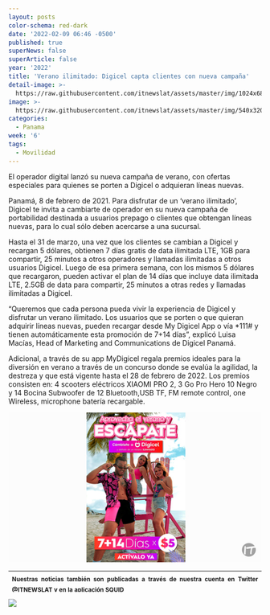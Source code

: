 ```yaml
---
layout: posts
color-schema: red-dark
date: '2022-02-09 06:46 -0500'
published: true
superNews: false
superArticle: false
year: '2022'
title: 'Verano ilimitado: Digicel capta clientes con nueva campaña'
detail-image: >-
  https://raw.githubusercontent.com/itnewslat/assets/master/img/1024x680/digicel-verano-g.jpg
image: >-
  https://raw.githubusercontent.com/itnewslat/assets/master/img/540x320/digicel-verano-p.jpg
categories:
  - Panama
week: '6'
tags:
  - Movilidad
---
```

El operador digital lanzó su nueva campaña de verano, con ofertas especiales para quienes se porten a Digicel o adquieran líneas nuevas.
	
Panamá, 8 de febrero de 2021. Para disfrutar de un ‘verano ilimitado’, Digicel te invita a cambiarte de operador en su nueva campaña de portabilidad destinada a usuarios prepago o clientes que obtengan líneas nuevas, para lo cual sólo deben acercarse a una sucursal.

Hasta el 31 de marzo, una vez que los clientes se cambian a Digicel y recargan 5 dólares, obtienen 7 días gratis de data ilimitada LTE, 1GB para compartir, 25 minutos a otros operadores y llamadas ilimitadas a otros usuarios Digicel. Luego de esa primera semana, con los mismos 5 dólares que recargaron, pueden activar el plan de 14 días que incluye data ilimitada LTE, 2.5GB de data para compartir, 25 minutos a otras redes y llamadas ilimitadas a Digicel.

“Queremos que cada persona pueda vivir la experiencia de Digicel y disfrutar un verano ilimitado. Los usuarios que se porten o que quieran adquirir líneas nuevas, pueden recargar desde My Digicel App o vía *111# y tienen automáticamente esta promoción de 7+14 días”, explicó Luisa Macías, Head of Marketing and Communications de Digicel Panamá.

Adicional, a través de su app MyDigicel regala premios ideales para la diversión en verano a través de un concurso donde se evalúa la agilidad, la destreza y que está vigente hasta el 28 de febrero de 2022. Los premios consisten en: 4 scooters eléctricos XIAOMI PRO 2, 3 Go Pro Hero 10 Negro y 14 Bocina Subwoofer de 12 Bluetooth,USB TF, FM remote control, one Wireless, microphone batería recargable.

![](https://raw.githubusercontent.com/itnewslat/assets/master/img/540x320/digicel-verano-p.jpg)

<table style="height: 42px;" width="569">
<tbody>
<tr>
<td style="text-align: justify;"><sub><strong>Nuestras noticias también son publicadas a través de nuestra cuenta en Twitter <a href="https://twitter.com/itnewslat?lang=es">@ITNEWSLAT</a> y en la aplicación <a href="https://squidapp.co/en/">SQUID</a></strong></sub></td>
</tr>
</tbody>
</table>

<img src="https://tracker.metricool.com/c3po.jpg?hash=56f88a41e39ab42c063cc51676587a04"/>